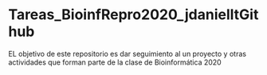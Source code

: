# Tareas_BioinfRepro2020_jdanielltGithub
EL objetivo de este repositorio es dar seguimiento al un proyecto y otras actividades que forman parte de la clase de Bioinformática 2020
